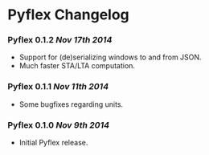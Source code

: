# Pyflex Changelog

### Pyflex 0.1.2 *Nov 17th 2014*
* Support for (de)serializing windows to and from JSON.
* Much faster STA/LTA computation.

### Pyflex 0.1.1 *Nov 11th 2014*
* Some bugfixes regarding units.

### Pyflex 0.1.0 *Nov 9th 2014*
* Initial Pyflex release.

